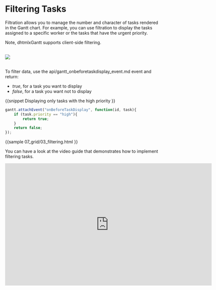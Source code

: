 Filtering Tasks
============================

Filtration allows you to manage the number and character of tasks rendered in the Gantt chart. For example, you can use filtration to display the tasks assigned to a specific worker or the
tasks that have the urgent priority.

Note, dhtmlxGantt supports client-side filtering.


<img style="padding-top:17px;padding-bottom:17px;" src="desktop/filtering.png"/>

To filter data, use the api/gantt_onbeforetaskdisplay_event.md event and return:

- *true*, for a task you want to display
- *false*, for a task you want not to display

{{snippet
Displaying only tasks with the high priority
}}
~~~js
gantt.attachEvent("onBeforeTaskDisplay", function(id, task){
	if (task.priority == "high"){
    	return true;
    }
	return false;
});
~~~

{{sample
	07_grid/03_filtering.html
}}


You can have a look at the video guide that demonstrates how to implement filtering tasks.

<iframe width="676" height="400" src="https://www.youtube.com/embed/LyJ3zKSrmH4" frameborder="0" allow="accelerometer; autoplay; encrypted-media; gyroscope; picture-in-picture" allowfullscreen></iframe>